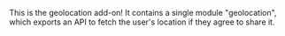 This is the geolocation add-on!  It contains a single module
"geolocation", which exports an API to fetch the user's location
if they agree to share it.
